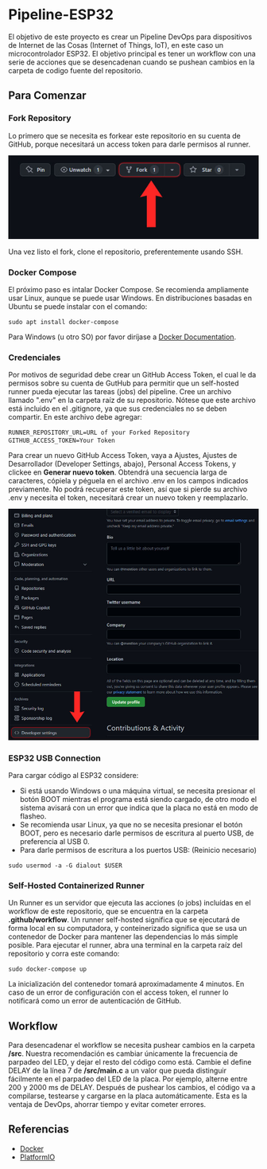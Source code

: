 # Pipeline-ESP32
El objetivo de este proyecto es crear un Pipeline DevOps para dispositivos de Internet de las Cosas (Internet of Things, IoT), en este caso un microcontrolador ESP32. El objetivo principal es tener un workflow con una serie de acciones que se desencadenan cuando se pushean cambios en la carpeta de codigo fuente del repositorio.

## Para Comenzar
### Fork Repository
Lo primero que se necesita es forkear este repositorio en su cuenta de GitHub, porque necesitará un access token para darle permisos al runner.

![Fork](/img/GithubFork.jpg)

Una vez listo el fork, clone el repositorio, preferentemente usando SSH.

### Docker Compose
El próximo paso es intalar Docker Compose. Se recomienda ampliamente usar Linux, aunque se puede usar Windows. En distribuciones basadas en Ubuntu se puede instalar con el comando:
```
sudo apt install docker-compose
```
Para Windows (u otro SO) por favor diríjase a [Docker Documentation](https://docs.docker.com/desktop/windows/install).

### Credenciales
Por motivos de seguridad debe crear un GitHub Access Token, el cual le da permisos sobre su cuenta de GutHub para permitir que un self-hosted runner pueda ejecutar las tareas (jobs) del pipeline.
Cree un archivo llamado ".env" en la carpeta raíz de su repositorio. Nótese que este archivo está incluido en el .gitignore, ya que sus credenciales no se deben compartir. En este archivo debe agregar:
```
RUNNER_REPOSITORY_URL=URL of your Forked Repository
GITHUB_ACCESS_TOKEN=Your Token
```
Para crear un nuevo GitHub Access Token, vaya a Ajustes, Ajustes de Desarrollador (Developer Settings, abajo), Personal Access Tokens, y clickee en **Generar nuevo token**. Obtendrá una secuencia larga de caracteres, cópiela y péguela en el archivo .env en los campos indicados previamente. No podrá recuperar este token, así que si pierde su archivo .env y necesita el token, necesitará crear un nuevo token y reemplazarlo.

![DevSettings](/img/GithubDevSettings.jpg)

### ESP32 USB Connection
Para cargar código al ESP32 considere:
- Si está usando Windows o una máquina virtual, se necesita presionar el botón BOOT mientras el programa está siendo cargado, de otro modo el sistema avisará con un error que indica que la placa no está en modo de flasheo.
- Se recomienda usar Linux, ya que no se necesita presionar el botón BOOT, pero es necesario darle permisos de escritura al puerto USB, de preferencia al USB 0.
- Para darle permisos de escritura a los puertos USB: (Reinicio necesario)
```
sudo usermod -a -G dialout $USER
```

### Self-Hosted Containerized Runner
Un Runner es un servidor que ejecuta las acciones (o jobs) incluídas en el workflow de este repositorio, que se encuentra en la carpeta **.github/workflow**. Un runner self-hosted significa que se ejecutará de forma local en su computadora, y conteinerizado significa que se usa un contenedor de Docker para mantener las dependencias lo más simple posible.
Para ejecutar el runner, abra una terminal en la carpeta raíz del repositorio y corra este comando:
```
sudo docker-compose up
```
La inicialización del contenedor tomará aproximadamente 4 minutos. En caso de un error de configuración con el access token, el runner lo notificará como un error de autenticación de GitHub.

## Workflow
Para desencadenar el workflow se necesita pushear cambios en la carpeta **/src**. Nuestra recomendación es cambiar únicamente la frecuencia de parpadeo del LED, y dejar el resto del código como está. Cambie el define DELAY de la línea 7 de **/src/main.c** a un valor que pueda distinguir fácilmente en el parpadeo del LED de la placa. Por ejemplo, alterne entre 200 y 2000 ms de DELAY. Después de pushear los cambios, el código va a compilarse, testearse y cargarse en la placa automáticamente. Esta es la ventaja de DevOps, ahorrar tiempo y evitar cometer errores.

## Referencias
- [Docker](https://www.docker.com)
- [PlatformIO](https://platformio.org)
